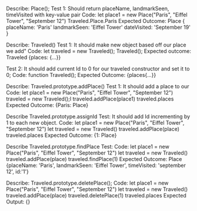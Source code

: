 Describe: Place();
Test 1: Should return placeName, landmarkSeen, timeVisited with key-value pair
Code:
  let place1 = new Place("Paris", "Eiffel Tower", "September 12")
  Traveled.Place.Paris
Expected Outcome: 
  Place {
    placeName: 'Paris'
    landmarkSeen: 'Eiffel Tower'
    dateVisited: 'September 19'
  }


Describe: Traveled() 
Test 1: It should make new object based off our place we add"
Code:
  let traveled = new Traveled();
  Traveled();
Expected outcome:
  Traveled {places: {...}}

Test 2: It should add current Id to 0 for our traveled constructor and set it to 0;
Code: 
  function Traveled();
Expected Outcome:
  {places{...}}


Describe: Traveled.prototype.addPlace()
Test 1: It should add a place to our 
Code:
  let place1 = new Place("Paris", "Eiffel Tower", "September 12")
  traveled = new Traveled();l
  traveled.addPlace(place1)
  traveled.places
Expected Outcome:
  {Paris: Place}


Describe Traveled.prototype.assignId 
Test: It should add Id incrementing by 1 to each new object.
Code:
  let place1 = new Place("Paris", "Eiffel Tower", "September 12")
  let traveled = new Traveled()
  traveled.addPlace(place)
  traveled.places
Expected Outcome:
  {1: Place}


Describe Traveled.prototype.findPlace
Test:
Code: 
  let place1 = new Place("Paris", "Eiffel Tower", "September 12")
  let traveled = new Traveled()
  traveled.addPlace(place)
  traveled.findPlace(1)
Expected Outcome:
  Place {placeName: 'Paris', landmarkSeen: 'Eiffel Tower', timeVisited: 'september 12', id:'1'}


Describe: Traveled.prototype.deletePlace();
Code:
  let place1 = new Place("Paris", "Eiffel Tower", "September 12")
  let traveled = new Traveled()
  traveled.addPlace(place)
  traveled.deletePlace(1)
  traveled.places
Expected Output: 
  {}